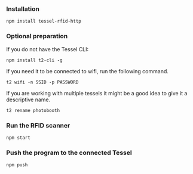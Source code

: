 ### Installation

`npm install tessel-rfid-http`

### Optional preparation

If you do not have the Tessel CLI:

`npm install t2-cli -g`

If you need it to be connected to wifi, run the following command.

`t2 wifi -n SSID -p PASSWORD`

If you are working with multiple tessels it might be a good idea to give it a descriptive name.

`t2 rename photobooth`

### Run the RFID scanner

`npm start`

### Push the program to the connected Tessel

`npm push`
